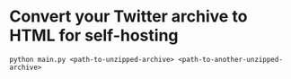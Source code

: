 # Convert your Twitter archive to HTML for self-hosting

```shell
python main.py <path-to-unzipped-archive> <path-to-another-unzipped-archive>
```
